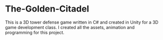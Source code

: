 # The-Golden-Citadel
This is a 3D tower defense game written in C# and created in Unity for a 3D game development class.
I created all the assets, animation and programming for this project.
